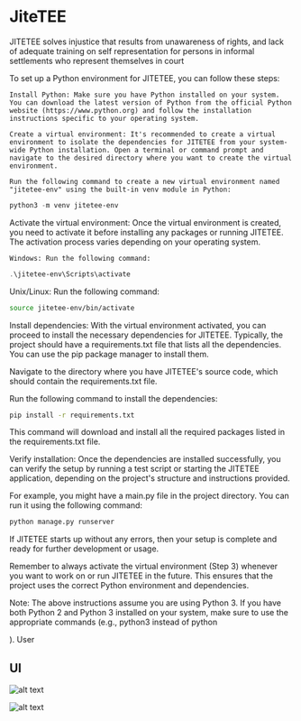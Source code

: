 # JiteTEE
JITETEE solves injustice that results from unawareness of rights, and lack of adequate training on self representation for persons in informal settlements who represent themselves in court 

To set up a Python environment for JITETEE, you can follow these steps:

    Install Python: Make sure you have Python installed on your system. You can download the latest version of Python from the official Python website (https://www.python.org) and follow the installation instructions specific to your operating system.

    Create a virtual environment: It's recommended to create a virtual environment to isolate the dependencies for JITETEE from your system-wide Python installation. Open a terminal or command prompt and navigate to the desired directory where you want to create the virtual environment.

    Run the following command to create a new virtual environment named "jitetee-env" using the built-in venv module in Python:
```powershell
python3 -m venv jitetee-env
```
Activate the virtual environment: Once the virtual environment is created, you need to activate it before installing any packages or running JITETEE. The activation process varies depending on your operating system.

    Windows: Run the following command:
```powershell
.\jitetee-env\Scripts\activate
```
Unix/Linux: Run the following command:

```bash
source jitetee-env/bin/activate
```
Install dependencies: With the virtual environment activated, you can proceed to install the necessary dependencies for JITETEE. Typically, the project should have a requirements.txt file that lists all the dependencies. You can use the pip package manager to install them.

Navigate to the directory where you have JITETEE's source code, which should contain the requirements.txt file.

Run the following command to install the dependencies:

```bash
pip install -r requirements.txt
```
This command will download and install all the required packages listed in the requirements.txt file.

Verify installation: Once the dependencies are installed successfully, you can verify the setup by running a test script or starting the JITETEE application, depending on the project's structure and instructions provided.

For example, you might have a main.py file in the project directory. You can run it using the following command:

```bash
python manage.py runserver
```

If JITETEE starts up without any errors, then your setup is complete and ready for further development or usage.

Remember to always activate the virtual environment (Step 3) whenever you want to work on or run JITETEE in the future. This ensures that the project uses the correct Python environment and dependencies.

Note: The above instructions assume you are using Python 3. If you have both Python 2 and Python 3 installed on your system, make sure to use the appropriate commands (e.g., python3 instead of python

).
User


## UI
![alt text](https://github.com/Laura-hue-wq/JitetEE/blob/main/images/image.png?raw=true)

![alt text](https://github.com/Laura-hue-wq/JitetEE/blob/main/images/qimage.png?raw=true)

